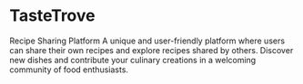# TasteTrove
Recipe Sharing Platform
A unique and user-friendly platform where users can share their own recipes and explore recipes shared by others. Discover new dishes and contribute your culinary creations in a welcoming community of food enthusiasts.

